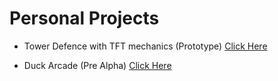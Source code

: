 # Personal Projects

- Tower Defence with TFT mechanics (Prototype) [Click Here](https://zagith.github.io/TowerDefence/)

- Duck Arcade (Pre Alpha) [Click Here](https://zagith.github.io/DuckArcade/)
